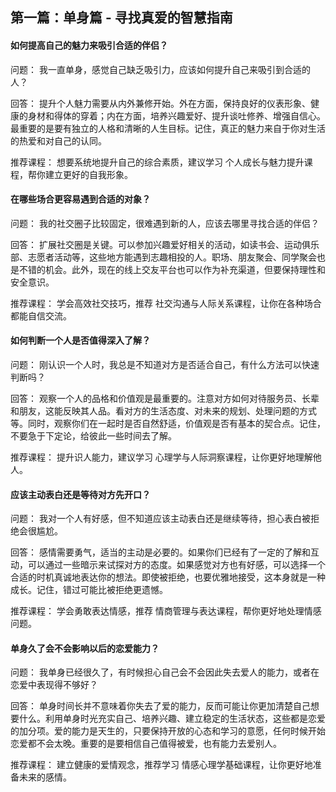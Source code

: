 ## 第一篇：单身篇 - 寻找真爱的智慧指南

#### 如何提高自己的魅力来吸引合适的伴侣？

问题： 我一直单身，感觉自己缺乏吸引力，应该如何提升自己来吸引到合适的人？

回答： 提升个人魅力需要从内外兼修开始。外在方面，保持良好的仪表形象、健康的身材和得体的穿着；内在方面，培养兴趣爱好、提升谈吐修养、增强自信心。最重要的是要有独立的人格和清晰的人生目标。记住，真正的魅力来自于你对生活的热爱和对自己的认同。

推荐课程： 想要系统地提升自己的综合素质，建议学习 个人成长与魅力提升课程，帮你建立更好的自我形象。

#### 在哪些场合更容易遇到合适的对象？

问题： 我的社交圈子比较固定，很难遇到新的人，应该去哪里寻找合适的伴侣？

回答： 扩展社交圈是关键。可以参加兴趣爱好相关的活动，如读书会、运动俱乐部、志愿者活动等，这些地方能遇到志趣相投的人。职场、朋友聚会、同学聚会也是不错的机会。此外，现在的线上交友平台也可以作为补充渠道，但要保持理性和安全意识。

推荐课程： 学会高效社交技巧，推荐 社交沟通与人际关系课程，让你在各种场合都能自信交流。

#### 如何判断一个人是否值得深入了解？

问题： 刚认识一个人时，我总是不知道对方是否适合自己，有什么方法可以快速判断吗？

回答： 观察一个人的品格和价值观是最重要的。注意对方如何对待服务员、长辈和朋友，这能反映其人品。看对方的生活态度、对未来的规划、处理问题的方式等。同时，观察你们在一起时是否自然舒适，价值观是否有基本的契合点。记住，不要急于下定论，给彼此一些时间去了解。

推荐课程： 提升识人能力，建议学习 心理学与人际洞察课程，让你更好地理解他人。

#### 应该主动表白还是等待对方先开口？

问题： 我对一个人有好感，但不知道应该主动表白还是继续等待，担心表白被拒绝会很尴尬。

回答： 感情需要勇气，适当的主动是必要的。如果你们已经有了一定的了解和互动，可以通过一些暗示来试探对方的态度。如果感觉对方也有好感，可以选择一个合适的时机真诚地表达你的想法。即使被拒绝，也要优雅地接受，这本身就是一种成长。记住，错过可能比被拒绝更遗憾。

推荐课程： 学会勇敢表达情感，推荐 情商管理与表达课程，帮你更好地处理情感问题。

#### 单身久了会不会影响以后的恋爱能力？

问题： 我单身已经很久了，有时候担心自己会不会因此失去爱人的能力，或者在恋爱中表现得不够好？

回答： 单身时间长并不意味着你失去了爱的能力，反而可能让你更加清楚自己想要什么。利用单身时光充实自己、培养兴趣、建立稳定的生活状态，这些都是恋爱的加分项。爱的能力是天生的，只要保持开放的心态和学习的意愿，任何时候开始恋爱都不会太晚。重要的是要相信自己值得被爱，也有能力去爱别人。

推荐课程： 建立健康的爱情观念，推荐学习 情感心理学基础课程，让你更好地准备未来的感情。